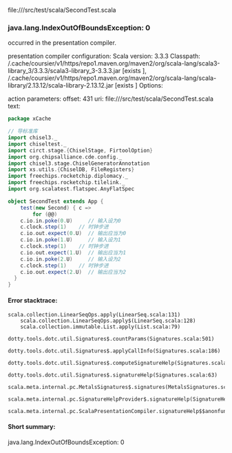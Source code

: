file://<WORKSPACE>/src/test/scala/SecondTest.scala
### java.lang.IndexOutOfBoundsException: 0

occurred in the presentation compiler.

presentation compiler configuration:
Scala version: 3.3.3
Classpath:
<HOME>/.cache/coursier/v1/https/repo1.maven.org/maven2/org/scala-lang/scala3-library_3/3.3.3/scala3-library_3-3.3.3.jar [exists ], <HOME>/.cache/coursier/v1/https/repo1.maven.org/maven2/org/scala-lang/scala-library/2.13.12/scala-library-2.13.12.jar [exists ]
Options:



action parameters:
offset: 431
uri: file://<WORKSPACE>/src/test/scala/SecondTest.scala
text:
```scala
package xCache

// 导标准库
import chisel3._
import chiseltest._
import circt.stage.{ChiselStage, FirtoolOption}
import org.chipsalliance.cde.config._
import chisel3.stage.ChiselGeneratorAnnotation
import xs.utils.{ChiselDB, FileRegisters}
import freechips.rocketchip.diplomacy._
import freechips.rocketchip.tilelink._
import org.scalatest.flatspec.AnyFlatSpec

object SecondTest extends App {
    test(new Second) { c =>
        for (@@)
    c.io.in.poke(0.U)     // 输入设为0
    c.clock.step(1)    // 时钟步进
    c.io.out.expect(0.U)  // 输出应当为0
    c.io.in.poke(1.U)     // 输入设为1
    c.clock.step(1)    // 时钟步进
    c.io.out.expect(1.U)  // 输出应当为1
    c.io.in.poke(2.U)     // 输入设为2
    c.clock.step(1)    // 时钟步进
    c.io.out.expect(2.U)  // 输出应当为2
  }
}
```



#### Error stacktrace:

```
scala.collection.LinearSeqOps.apply(LinearSeq.scala:131)
	scala.collection.LinearSeqOps.apply$(LinearSeq.scala:128)
	scala.collection.immutable.List.apply(List.scala:79)
	dotty.tools.dotc.util.Signatures$.countParams(Signatures.scala:501)
	dotty.tools.dotc.util.Signatures$.applyCallInfo(Signatures.scala:186)
	dotty.tools.dotc.util.Signatures$.computeSignatureHelp(Signatures.scala:94)
	dotty.tools.dotc.util.Signatures$.signatureHelp(Signatures.scala:63)
	scala.meta.internal.pc.MetalsSignatures$.signatures(MetalsSignatures.scala:17)
	scala.meta.internal.pc.SignatureHelpProvider$.signatureHelp(SignatureHelpProvider.scala:51)
	scala.meta.internal.pc.ScalaPresentationCompiler.signatureHelp$$anonfun$1(ScalaPresentationCompiler.scala:414)
```
#### Short summary: 

java.lang.IndexOutOfBoundsException: 0